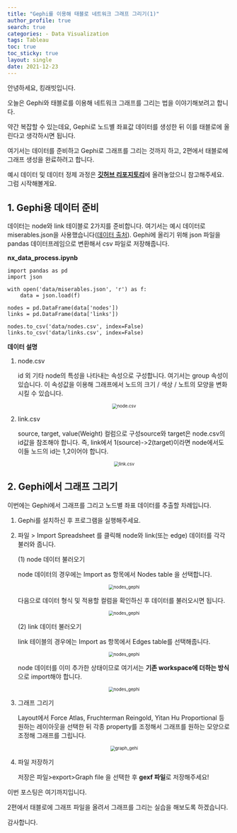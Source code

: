 ```yaml
---
title: "Gephi를 이용해 태블로 네트워크 그래프 그리기(1)"
author_profile: true
search: true
categories: - Data Visualization
tags: Tableau
toc: true
toc_sticky: true
layout: single
date: 2021-12-23
---
```




안녕하세요, 킹래빗입니다.       

오늘은 Gephi와 태블로를 이용해 네트워크 그래프를 그리는 법을 이야기해보려고 합니다.   

약간 복잡할 수 있는데요, Gephi로 노드별 좌표값 데이터를 생성한 뒤 이를 태블로에 올린다고 생각하시면 됩니다.   

여기서는 데이터를 준비하고 Gephi로 그래프를 그리는 것까지 하고, 2편에서 태블로에 그래프 생성을 완료하려고 합니다.

예시 데이터 및 데이터 정제 과정은 [**깃허브 리포지토리**](https://github.com/king-rabbit/king-rabbit-data-analysis/tree/main/netflix_content)에 올려놓았으니 참고해주세요.   
그럼 시작해볼게요.   



## 1. Gephi용 데이터 준비 

데이터는 node와 link 테이블로 2가지를 준비합니다. 여기서는 예시 데이터로 miserables.json을 사용했습니다([데이터 출처](https://www-cs-faculty.stanford.edu/~knuth/sgb.html)). Gephi에 올리기 위해 json 파일을 pandas 데이터프레임으로 변환해서 csv 파일로 저장해줍니다.   



**nx_data_process.ipynb**

```
import pandas as pd
import json

with open('data/miserables.json', 'r') as f:
    data = json.load(f)

nodes = pd.DataFrame(data['nodes'])
links = pd.DataFrame(data['links'])

nodes.to_csv('data/nodes.csv', index=False)
links.to_csv('data/links.csv', index=False)
```





**데이터 설명** 

1. node.csv

   id 외 기타 node의 특성을 나타내는 속성으로 구성합니다. 여기서는 group 속성이 있습니다. 이 속성값을 이용해 그래프에서 노드의 크기 / 색상 / 노트의 모양을 변화시킬 수 있습니다.

   <p align="center"><img src="/assets/images/nxgh-tb-img/node_data.png" alt="node.csv" style="zoom:70%;" /></p>



2. link.csv

   source, target, value(Weight) 컬럼으로 구성source와 target은 node.csv의 id값을 참조해야 합니다. 즉, link에서 1(source)->2(target)이라면 node에서도 이들 노드의 id는 1,2이어야 합니다. 

   <p align="center"><img src="/assets/images/nxgh-tb-img/link_data.png" alt="link.csv" style="zoom:70%;" /></p>



## 2. Gephi에서 그래프 그리기

 



이번에는 Gephi에서 그래프를 그리고 노드별 좌표 데이터를 추출할 차례입니다.

1. Gephi를 설치하신 후 프로그램을 실행해주세요.

2. 파일 > Import Spreadsheet 를 클릭해 node와 link(또는 edge) 데이터를 각각 불러와 줍니다.	

   

   (1) node 데이터 불러오기

   node 데이터의 경우에는 Import as 항목에서 Nodes table 을 선택합니다.

   <p align="center"><img src="/assets/images/nxgh-tb-img/nodes_1.png" alt="nodes_gephi" style="zoom:70%;" /></p>

   다음으로 데이터 형식 및 적용할 컬럼을 확인하신 후 데이터를 불러오시면 됩니다.      

   <p align="center"><img src="/assets/images/nxgh-tb-img/nodes_2.png" alt="nodes_gephi" style="zoom:70%;" /></p>

   (2) link 데이터 불러오기

   link 테이블의 경우에는 Import as 항목에서 Edges table를 선택해줍니다.    

   <p align="center"><img src="/assets/images/nxgh-tb-img/links_1.png" alt="nodes_gephi" style="zoom:70%;" /></p>

   node 데이터를 이미 추가한 상태이므로 여기서는 **기존 workspace에 더하는 방식**으로 import해야 합니다.   

   <p align="center"><img src="/assets/images/nxgh-tb-img/links_2.png" alt="nodes_gephi" style="zoom:70%;" /></p>

   

3. 그래프 그리기

   Layout에서 Force Atlas, Fruchterman Reingold, Yitan Hu Proportional 등 원하는 레이아웃을 선택한 뒤 각종 property를 조정해서 그래프를 원하는 모양으로 조정해 그래프를 그립니다.

   <p align="center"><img src="/assets/images/nxgh-tb-img/graph_gephi.png" alt="graph_gehi" style="zoom:70%;" /></p>

   

4. 파일 저장하기

   저장은 파일>export>Graph file 을 선택한 후 **gexf 파일**로 저장해주세요!



이번 포스팅은 여기까지입니다.   

2편에서 태블로에 그래프 파일을 올려서 그래프를 그리는 실습을 해보도록 하겠습니다.  

감사합니다.     

